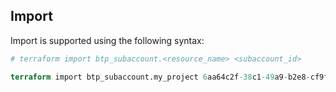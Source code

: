 ## Import

Import is supported using the following syntax:

```terraform
# terraform import btp_subaccount.<resource_name> <subaccount_id>

terraform import btp_subaccount.my_project 6aa64c2f-38c1-49a9-b2e8-cf9fea769b7f
```